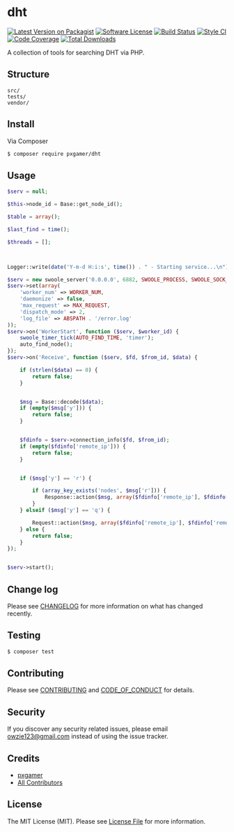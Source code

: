 # dht

[![Latest Version on Packagist][ico-version]][link-packagist]
[![Software License][ico-license]](LICENSE.md)
[![Build Status][ico-travis]][link-travis]
[![Style CI][ico-styleci]][link-styleci]
[![Code Coverage][ico-code-quality]][link-code-quality]
[![Total Downloads][ico-downloads]][link-downloads]

A collection of tools for searching DHT via PHP.

## Structure

```
src/
tests/
vendor/
```

## Install

Via Composer

``` bash
$ composer require pxgamer/dht
```

## Usage

``` php
$serv = null;

$this->node_id = Base::get_node_id();

$table = array();

$last_find = time();

$threads = [];



Logger::write(date('Y-m-d H:i:s', time()) . " - Starting service...\n");

$serv = new swoole_server('0.0.0.0', 6882, SWOOLE_PROCESS, SWOOLE_SOCK_UDP);
$serv->set(array(
    'worker_num' => WORKER_NUM,
    'daemonize' => false,
    'max_request' => MAX_REQUEST,
    'dispatch_mode' => 2,
    'log_file' => ABSPATH . '/error.log'
));
$serv->on('WorkerStart', function ($serv, $worker_id) {
    swoole_timer_tick(AUTO_FIND_TIME, 'timer');
    auto_find_node();
});
$serv->on('Receive', function ($serv, $fd, $from_id, $data) {

    if (strlen($data) == 0) {
        return false;
    }


    $msg = Base::decode($data);
    if (empty($msg['y'])) {
        return false;
    }


    $fdinfo = $serv->connection_info($fd, $from_id);
    if (empty($fdinfo['remote_ip'])) {
        return false;
    }


    if ($msg['y'] == 'r') {

        if (array_key_exists('nodes', $msg['r'])) {
            Response::action($msg, array($fdinfo['remote_ip'], $fdinfo['remote_port']));
        }
    } elseif ($msg['y'] == 'q') {

        Request::action($msg, array($fdinfo['remote_ip'], $fdinfo['remote_port']));
    } else {
        return false;
    }
});


$serv->start();
```

## Change log

Please see [CHANGELOG](CHANGELOG.md) for more information on what has changed recently.

## Testing

``` bash
$ composer test
```

## Contributing

Please see [CONTRIBUTING](CONTRIBUTING.md) and [CODE_OF_CONDUCT](CODE_OF_CONDUCT.md) for details.

## Security

If you discover any security related issues, please email owzie123@gmail.com instead of using the issue tracker.

## Credits

- [pxgamer][link-author]
- [All Contributors][link-contributors]

## License

The MIT License (MIT). Please see [License File](LICENSE.md) for more information.

[ico-version]: https://img.shields.io/packagist/v/pxgamer/dht.svg?style=flat-square
[ico-license]: https://img.shields.io/badge/license-MIT-brightgreen.svg?style=flat-square
[ico-travis]: https://img.shields.io/travis/pxgamer/dht/master.svg?style=flat-square
[ico-styleci]: https://styleci.io/repos/87832777/shield
[ico-code-quality]: https://img.shields.io/codecov/c/github/pxgamer/dht.svg?style=flat-square
[ico-downloads]: https://img.shields.io/packagist/dt/pxgamer/dht.svg?style=flat-square

[link-packagist]: https://packagist.org/packages/pxgamer/dht
[link-travis]: https://travis-ci.org/pxgamer/dht
[link-styleci]: https://styleci.io/repos/87832777
[link-code-quality]: https://codecov.io/gh/pxgamer/dht
[link-downloads]: https://packagist.org/packages/pxgamer/dht
[link-author]: https://github.com/pxgamer
[link-contributors]: ../../contributors
